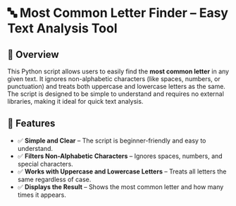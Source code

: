# 🔤 Most Common Letter Finder – Easy Text Analysis Tool

## 📌 Overview
This Python script allows users to easily find the **most common letter** in any given text. It ignores non-alphabetic characters (like spaces, numbers, or punctuation) and treats both uppercase and lowercase letters as the same. The script is designed to be simple to understand and requires no external libraries, making it ideal for quick text analysis.

## 🚀 Features
- ✅ **Simple and Clear** – The script is beginner-friendly and easy to understand.
- ✅ **Filters Non-Alphabetic Characters** – Ignores spaces, numbers, and special characters.
- ✅ **Works with Uppercase and Lowercase Letters** – Treats all letters the same regardless of case.
- ✅ **Displays the Result** – Shows the most common letter and how many times it appears.

